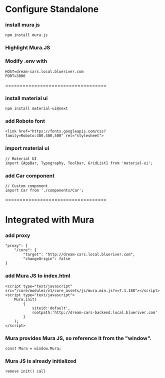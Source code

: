 # Configure Standalone

### install mura js
```
npm install mura.js  
```

### Highlight Mura.JS

### Modify .env with
```
HOST=dream-cars.local.blueriver.com  
PORT=3000  
```

===================================
### install material ui
```
npm install material-ui@next  
```

### add Roboto font
```
<link href="https://fonts.googleapis.com/css?family=Roboto:300,400,500" rel="stylesheet">  
```

### import material ui
```
// Material UI  
import {AppBar, Typography, Toolbar, GridList} from 'material-ui';  
```

### add Car component
```
// Custom component  
import Car from './components/Car';  
```
===================================

# Integrated with Mura

### add proxy
```
"proxy": {  
	"/core": {  
		"target": "http://dream-cars.local.blueriver.com",  
		"changeOrigin": false  
}
```

### add Mura JS to index.html
```
<script type="text/javascript" src="/core/modules/v1/core_assets/js/mura.min.js?v=7.1.188"></script>
<script type="text/javascript">
	Mura.init(
		{
			siteid:'default',
			rootpath:'http://dream-cars-backend.local.blueriver.com'
		}
	);
</script>
```
### Mura provides Mura JS, so reference it from the "window".
```
const Mura = window.Mura;
```

### Mura JS is already initialized
```
remove init() call
```
